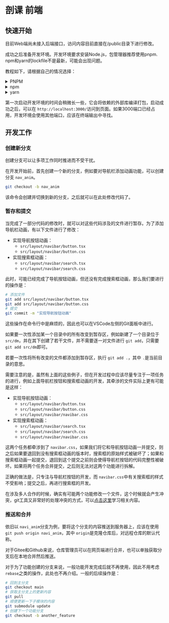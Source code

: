 # 剖课 前端

## 快速开始

目前Web端尚未接入后端接口，访问内容目前直接在/public目录下进行修改。

成功之后准备开发环境。开发环境要求安装Node.js，包管理器推荐使用pnpm. npm和yarn的lockfile不是最新，可能会出现问题。

教程如下，请根据自己的情况选择：

<details>
  <summary>PNPM</summary>
  
  > 安装pnpm的方法可以参考 [pnpm 官网](https://pnpm.io/zh/installation)，或者使用 `npm install -g pnpm`。

  随后在Code的集成终端中执行：
  
    ```sh
    pnpm install # 安装依赖
    pnpm makeOcta && pnpm octa # 生成元数据文件
    pnpm dev # 启动开发服务器
    ```

</details>

<details>
  <summary>npm</summary>

  > 安装npm的方法应该不用教……吧……

  随后在Code的集成终端中执行：
  
    ```sh
    npm install # 安装依赖
    npm makeOcta && pnpm octa # 生成元数据文件
    npm dev # 启动开发服务器
    ```

</details>

<details>
  <summary>yarn</summary>
  
  > 安装yarn的方式为：`npm install yarn -g`，注意如果使用Windows Powershell作为执行环境的话，请首先使用管理员权限运行Powershell并执行 `Set-ExecutionPolicy RemoteSigned`。

  随后在Code的集成终端中执行：
  
    ```sh
    # 安装依赖项目和开发工具
    yarn # 若使用npm，则运行npm install
    # 将内容元数据生成脚本编译为JavaScript
    yarn makeOcta # npm run makeOcta
    # 生成元数据文件
    yarn octa # npm run octa
    # 启动开发环境
    yarn dev # npm run dev
    ```

</details>

第一次启动开发环境的时间会稍微长一些，它会将依赖的外部库编译打包，启动成功之后，可以在 `http://localhost:3000/`访问到页面。如果3000端口已经占用，开发环境会使用其他端口，应该在终端输出中寻找。

## 开发工作

### 创建新分支

创建分支可以让多项工作同时推进而不受干扰。

在开发开始前，首先创建一个新的分支，例如要对导航栏添加动画功能，可以创建分支 `nav_anim`。

```sh
git checkout -b nav_anim
```

该命令会创建并切换到新的分支，之后就可以在此处修改代码了。

### 暂存和提交

当完成了一部分代码的修改时，就可以对这些代码涉及的文件进行暂存。为了添加导航栏动画，有以下文件进行了修改：

- 实现导航按钮动画：
  - `src/layout/navibar/button.tsx`
  - `src/layout/navibar/button.css`
- 实现搜索框动画：
  - `src/layout/navibar/search.tsx`
  - `src/layout/navibar/search.css`

此时，可能已经完成了导航按钮动画，但还没有完成搜索框动画，那么我们要进行的操作是：

```sh
# 添加文件
git add src/layout/navibar/button.tsx
git add src/layout/navibar/button.css
# 提交
git commit -m "实现导航按钮动画"
```

这些操作在命令行中是麻烦的，因此也可以在VSCode左侧的Git面板中进行。

如果要一次性添加某一个目录中的所有改变到暂存区，例如新建了一个目录位于 `src/dm`，并在其下创建了若干文件，并不需要逐一对文件进行 `git add`，只需要 `git add src/dm`即可。

若要一次性将所有改变的文件都添加到暂存区，执行 `git add .`，其中 `.`是当前目录的意思。

需要注意的是，虽然有上面的这些例子，但在开发过程中应该尽量专注于一项任务的进行，例如上面导航栏按钮和搜索框动画的开发，其牵涉的文件实际上更有可能是这样：

- 实现导航按钮动画：
  - `src/layout/navibar/button.tsx`
  - `src/layout/navibar/button.css`
  - `src/layout/navibar/navibar.css`
- 实现搜索框动画：
  - `src/layout/navibar/search.tsx`
  - `src/layout/navibar/search.css`
  - `src/layout/navibar/navibar.css`

这两个任务都牵涉到了 `navibar.css`，如果我们将它和导航按钮动画一并提交，则之后如果要退回到没有搜索框动画的版本时，搜索框的原始样式被破坏了；如果和搜索框动画一起提交，退回到这个提交之前则会使得导航栏按钮的代码完整性被破坏。如果将两个任务合并提交，之后则无法对这两个功能进行拆解。

正确的做法是，只专注与导航栏按钮的开发，而 `navibar.css`中有关搜索框的样式不受影响；提交之后，再进行搜索框的开发。

在涉及多人合作的时候，确实有可能两个功能修改一个文件，这个时候就会产生冲突，git工具又非常好的处理冲突的方式，可以[点击这里](https://git-scm.com/book/zh/v2/Git-工具-高级合并)学习相关内容。

### 推送和合并

依旧以 `navi_anim`分支为例，要将这个分支的内容推送到服务器上，应该在使用 `git push origin navi_anim`，其中 `origin`是克隆仓库后，对远程仓库的默认代称。

对于Gitee和Github来说，仓库管理员可以在网页端进行合并，也可以单独获取分支后在本地合并然后推送。

对于为了功能创建的分支来说，一般功能开发完成后就不再使用，因此不用考虑 `rebase`之类的操作，此处也不再介绍。一般的后续操作是：

```sh
# 回到主分支
git checkout main
# 获取主分支上的更新内容
git pull
# 顺便更新一下子模块的内容
git submodule update
# 创建下一个功能分支
git checkout -b another_feature
```